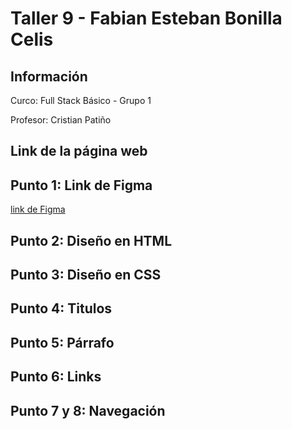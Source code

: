 <h1>Taller 9 - Fabian Esteban Bonilla Celis</h1>

<h2>Información</h2>
<p>Curco: Full Stack Básico - Grupo 1</p>
<p>Profesor: Cristian Patiño</p> 

<h2>Link de la página web</h2>


<h2>Punto 1: Link de Figma</h2>

<a href="https://www.figma.com/file/tqoWkOhBqpx4ALWYxQuxvs/Fabian-Esteban-Bonilla-Celis?type=design&node-id=0%3A1&mode=design&t=Eih6nqDK9Tiy5gzo-1">link de Figma</a>


<h2>Punto 2: Diseño en HTML</h2>

<h2>Punto 3: Diseño en CSS</h2>

<h2>Punto 4: Titulos</h2>

<h2>Punto 5: Párrafo</h2>

<h2>Punto 6: Links</h2>

<h2>Punto 7 y 8: Navegación</h2>


